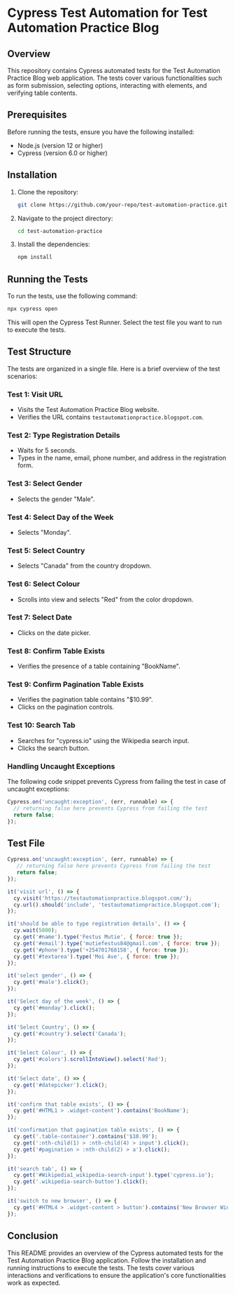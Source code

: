 # Cypress Test Automation for Test Automation Practice Blog

## Overview
This repository contains Cypress automated tests for the Test Automation Practice Blog web application. The tests cover various functionalities such as form submission, selecting options, interacting with elements, and verifying table contents.

## Prerequisites
Before running the tests, ensure you have the following installed:
- Node.js (version 12 or higher)
- Cypress (version 6.0 or higher)

## Installation
1. Clone the repository:
   ```bash
   git clone https://github.com/your-repo/test-automation-practice.git
   ```
2. Navigate to the project directory:
   ```bash
   cd test-automation-practice
   ```
3. Install the dependencies:
   ```bash
   npm install
   ```

## Running the Tests
To run the tests, use the following command:
```bash
npx cypress open
```
This will open the Cypress Test Runner. Select the test file you want to run to execute the tests.

## Test Structure
The tests are organized in a single file. Here is a brief overview of the test scenarios:

### Test 1: Visit URL
- Visits the Test Automation Practice Blog website.
- Verifies the URL contains `testautomationpractice.blogspot.com`.

### Test 2: Type Registration Details
- Waits for 5 seconds.
- Types in the name, email, phone number, and address in the registration form.

### Test 3: Select Gender
- Selects the gender "Male".

### Test 4: Select Day of the Week
- Selects "Monday".

### Test 5: Select Country
- Selects "Canada" from the country dropdown.

### Test 6: Select Colour
- Scrolls into view and selects "Red" from the color dropdown.

### Test 7: Select Date
- Clicks on the date picker.

### Test 8: Confirm Table Exists
- Verifies the presence of a table containing "BookName".

### Test 9: Confirm Pagination Table Exists
- Verifies the pagination table contains "$10.99".
- Clicks on the pagination controls.

### Test 10: Search Tab
- Searches for "cypress.io" using the Wikipedia search input.
- Clicks the search button.

### Handling Uncaught Exceptions
The following code snippet prevents Cypress from failing the test in case of uncaught exceptions:
```javascript
Cypress.on('uncaught:exception', (err, runnable) => {
  // returning false here prevents Cypress from failing the test
  return false;
});
```

## Test File
```javascript
Cypress.on('uncaught:exception', (err, runnable) => {
   // returning false here prevents Cypress from failing the test
   return false;
});

it('visit url', () => {
  cy.visit('https://testautomationpractice.blogspot.com/');
  cy.url().should('include', 'testautomationpractice.blogspot.com');
});

it('should be able to type registration details', () => {
  cy.wait(5000);
  cy.get('#name').type('Festus Mutie', { force: true });
  cy.get('#email').type('mutiefestus84@gmail.com', { force: true });
  cy.get('#phone').type('+254701768158', { force: true });
  cy.get('#textarea').type('Moi Ave', { force: true });
});

it('select gender', () => {
  cy.get('#male').click();
});

it('Select day of the week', () => {
  cy.get('#monday').click();
});

it('Select Country', () => {
  cy.get('#country').select('Canada');
});

it('Select Colour', () => {
  cy.get('#colors').scrollIntoView().select('Red');
});

it('Select date', () => {
  cy.get('#datepicker').click();
});

it('confirm that table exists', () => {
  cy.get('#HTML1 > .widget-content').contains('BookName');
});

it('confirmation that pagination table exists', () => {
  cy.get('.table-container').contains('$10.99');
  cy.get(':nth-child(1) > :nth-child(4) > input').click();
  cy.get('#pagination > :nth-child(2) > a').click();
});

it('search tab', () => {
  cy.get('#Wikipedia1_wikipedia-search-input').type('cypress.io');
  cy.get('.wikipedia-search-button').click();
});

it('switch to new browser', () => {
  cy.get('#HTML4 > .widget-content > button').contains('New Browser Window');
});
```

## Conclusion
This README provides an overview of the Cypress automated tests for the Test Automation Practice Blog application. Follow the installation and running instructions to execute the tests. The tests cover various interactions and verifications to ensure the application's core functionalities work as expected.
